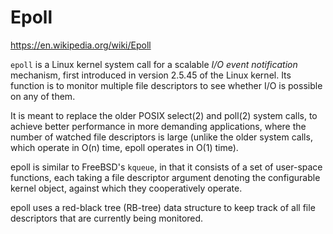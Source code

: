 # Epoll

https://en.wikipedia.org/wiki/Epoll

`epoll` is a Linux kernel system call for a scalable *I/O event notification* mechanism, first introduced in version 2.5.45 of the Linux kernel. Its function is to monitor multiple file descriptors to see whether I/O is possible on any of them. 

It is meant to replace the older POSIX select(2) and poll(2) system calls, to achieve better performance in more demanding applications, where the number of watched file descriptors is large (unlike the older system calls, which operate in O(n) time, epoll operates in O(1) time).

epoll is similar to FreeBSD's `kqueue`, in that it consists of a set of user-space functions, each taking a file descriptor argument denoting the configurable kernel object, against which they cooperatively operate.

epoll uses a red-black tree (RB-tree) data structure to keep track of all file descriptors that are currently being monitored.
